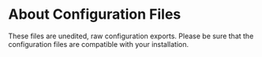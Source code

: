 # About Configuration Files
These files are unedited, raw configuration exports. Please be sure that the configuration files are compatible with your installation.
